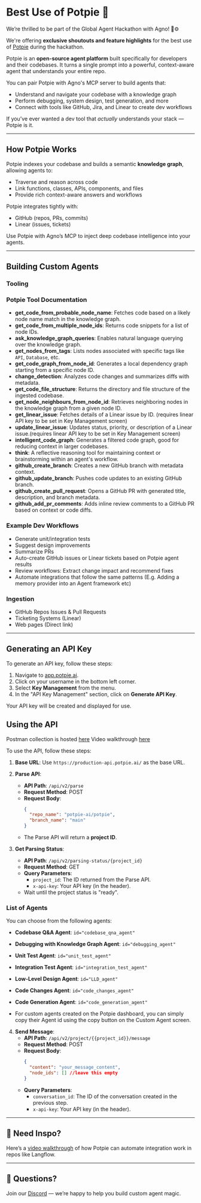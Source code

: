 # Best Use of Potpie 🥧

We’re thrilled to be part of the Global Agent Hackathon with Agno! 🧠⚙️

We're offering **exclusive shoutouts and feature highlights** for the best use of [Potpie](https://github.com/potpie-ai/potpie) during the hackathon.

Potpie is an **open-source agent platform** built specifically for developers and their codebases. It turns a single prompt into a powerful, context-aware agent that understands your entire repo.

You can pair Potpie with Agno's MCP server to build agents that:
- Understand and navigate your codebase with a knowledge graph
- Perform debugging, system design, test generation, and more
- Connect with tools like GitHub, Jira, and Linear to create dev workflows

If you’ve ever wanted a dev tool that *actually* understands your stack — Potpie is it.

---

## How Potpie Works

Potpie indexes your codebase and builds a semantic **knowledge graph**, allowing agents to:
- Traverse and reason across code
- Link functions, classes, APIs, components, and files
- Provide rich context-aware answers and workflows

Potpie integrates tightly with:
- GitHub (repos, PRs, commits)
- Linear (issues, tickets)

Use Potpie with Agno’s MCP to inject deep codebase intelligence into your agents.

---

## Building Custom Agents

### Tooling 

### Potpie Tool Documentation

- **get_code_from_probable_node_name**: Fetches code based on a likely node name match in the knowledge graph.
- **get_code_from_multiple_node_ids**: Returns code snippets for a list of node IDs.
- **ask_knowledge_graph_queries**: Enables natural language querying over the knowledge graph.
- **get_nodes_from_tags**: Lists nodes associated with specific tags like `API`, `Database`, etc.
- **get_code_graph_from_node_id**: Generates a local dependency graph starting from a specific node ID.
- **change_detection**: Analyzes code changes and summarizes diffs with metadata.
- **get_code_file_structure**: Returns the directory and file structure of the ingested codebase.
- **get_node_neighbours_from_node_id**: Retrieves neighboring nodes in the knowledge graph from a given node ID.
- **get_linear_issue**: Fetches details of a Linear issue by ID. (requires linear API key to be set in Key Management screen) 
- **update_linear_issue**: Updates status, priority, or description of a Linear issue.(requires linear API key to be set in Key Management screen) 
- **intelligent_code_graph**: Generates a filtered code graph, good for reducing context in larger codebases. 
- **think**: A reflective reasoning tool for maintaining context or brainstorming within an agent's workflow.
- **github_create_branch**: Creates a new GitHub branch with metadata context.
- **github_update_branch**: Pushes code updates to an existing GitHub branch.
- **github_create_pull_request**: Opens a GitHub PR with generated title, description, and branch metadata.
- **github_add_pr_comments**: Adds inline review comments to a GitHub PR based on context or code diffs.


### Example Dev Workflows 

- Generate unit/integration tests
- Suggest design improvements
- Summarize PRs
- Auto-create GitHub issues or Linear tickets based on Potpie agent results
- Review workflows: Extract change impact and recommend fixes
- Automate integrations that follow the same patterns (E.g. Adding a memory provider into an Agent framework etc) 

### Ingestion

- GitHub Repos Issues & Pull Requests
- Ticketing Systems (Linear)
- Web pages (Direct link) 

---
## Generating an API Key

To generate an API key, follow these steps:

1. Navigate to [app.potpie.ai](https://app.potpie.ai).
2. Click on your username in the bottom left corner.
3. Select **Key Management** from the menu.
4. In the "API Key Management" section, click on **Generate API Key**.

Your API key will be created and displayed for use.

## Using the API

Postman collection is hosted [here](https://drive.google.com/file/d/1DMF2A5oy8zeNb0xQMUn82fcF2CVvc__L/view?usp=sharing)
Video walkthrough [here](https://x.com/runtimeHorror/status/1897144432404914215)

To use the API, follow these steps:

1. **Base URL**: Use `https://production-api.potpie.ai/` as the base URL.

2. **Parse API**:
   - **API Path**: `/api/v2/parse`
   - **Request Method**: POST
   - **Request Body**:
     ```json
     {
       "repo_name": "potpie-ai/potpie",
       "branch_name": "main"
     }
     ```
   - The Parse API will return a **project ID**.

3. **Get Parsing Status**:
   - **API Path**: `/api/v2/parsing-status/{project_id}`
   - **Request Method**: GET
   - **Query Parameters**:
     - `project_id`: The ID returned from the Parse API.
     - `x-api-key`: Your API key (in the header).
   - Wait until the project status is "ready".


### List of Agents

You can choose from the following agents:

- **Codebase Q&A Agent**: `id="codebase_qna_agent"`
- **Debugging with Knowledge Graph Agent**: `id="debugging_agent"`
- **Unit Test Agent**: `id="unit_test_agent"`
- **Integration Test Agent**: `id="integration_test_agent"`
- **Low-Level Design Agent**: `id="LLD_agent"`
- **Code Changes Agent**: `id="code_changes_agent"`
- **Code Generation Agent**: `id="code_generation_agent"`

- For custom agents created on the Potpie dashboard, you can simply copy their Agent id using the copy button on the Custom Agent screen. 

4. **Send Message**:
   - **API Path**: `/api/v2/project/{{project_id}}/message`
   - **Request Method**: POST
   - **Request Body**:
     ```json
     {
       "content": "your_message_content",
       "node_ids": [] //leave this empty
     }
     ```
   - **Query Parameters**:
     - `conversation_id`: The ID of the conversation created in the previous step.
     - `x-api-key`: Your API key (in the header).



---

## 🎥 Need Inspo?

Here’s a [video walkthrough](https://youtu.be/a4rInO0xa54?feature=shared) of how Potpie can automate integration work in repos like Langflow. 

---

## 💬 Questions?

Join our [Discord](https://discord.com/invite/ryk5CMD5v6) — we’re happy to help you build custom agent magic.
